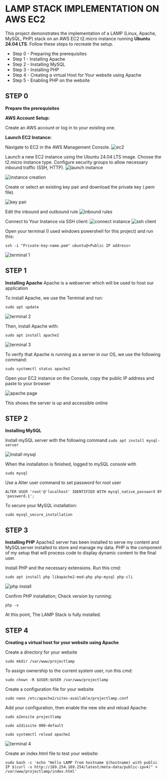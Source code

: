 # LAMP STACK IMPLEMENTATION ON AWS EC2
This project demonstrates the implementation of a LAMP (Linux, Apache, MySQL, PHP) stack on an AWS EC2 t2.micro instance running **Ubuntu 24.04 LTS**. Follow these steps to recreate the setup.
- Step 0 - Preparing the prerequisites
- Step 1 - Installing Apache
- Step 2 - Installing MySQL
- Step 3 - Installing PHP
- Step 4 - Creating a virtual Host for Your website using Apache
- Step 5 - Enabling PHP on the website
## STEP 0
**Prepare the prerequisites**

**AWS Account Setup:**

Create an AWS account or log in to your existing one.


**Launch EC2 Instance:**

Navigate to EC2 in the AWS Management Console.
![ec2](images/ec2.png)

Launch a new EC2 instance using the Ubuntu 24.04 LTS image.
Choose the t2.micro instance type.
Configure security groups to allow necessary inbound traffic (SSH, HTTP).
![launch instance](images/launch%20instance.png)

![instance creation](images/instance%20creation.png)

Create or select an existing key pair and download the private key (.pem file).

![key pair](images/key%20pair.png)

Edit the inbound and outbound rule
![inbound rules](images/inbound%20rules.png)

Connect to Your Instance via SSH client:
![connect instance](images/connect%20instance.png) ![ssh client](images/ssh%20client.png)


Open your terminal (I used windows powershell for this project) and run this:

```ssh -i "Private-key-name.pem" ubuntu@<Public IP address>```

![terminal 1](images/terminal%201.png)

## STEP 1 
**Installing Apache**
Apache is a webserver which will be used to host our application

To install Apache, we use the Terminal and run:

```sudo apt update```

![terminal 2](images/terminal%202.png)

 Then, install Apache with:

 ```sudo apt install apache2```
 
![terminal 3](images/terminal%203.png)
 

 To verify that Apache is running as a server  in our OS, we use the following command:

 ```sudo systemctl status apache2```
 

 Open your EC2 instance on the Console, copy the public IP address and paste to your browser

 ![apache page](images/apache%20page.png)

 This shows the  server is up and accessible online


## STEP 2
**Installing MySQL**

Install mySQL server with the following command
```sudo apt install mysql-server```

 ![install mysql](images/install%20mysql.png)

 When the installation is finished, logged to  mySQL console with 

```sudo mysql```

Use a Alter user command to set password for root user

```ALTER USER 'root'@'localhost' IDENTIFIED WITH mysql_native_password BY 'password.1';```

To secure your MySQL installation:

```sudo mysql_secure_installation```


## STEP 3
**Installing PHP**
Apache2 server has been installed to serve my content and MySQLserver installed to store and manage my data. PHP is the component of my setup that will process code to display dynamic content to the final user.

Install PHP and the necessary extensions. Run this cmd:

```sudo apt install php libapache2-mod-php php-mysql php-cli```

![php install](images/php%20install.png)

Confirm PHP installation; Check version by running:

```php -v```

At this point, The LAMP Stack is fully installed.


## STEP 4
**Creating a virtual host for your website using Apache**

Create a directory for your website

```sudo mkdir /var/www/projectlamp```

To assign ownership to the current system user, run this cmd:

```sudo chown -R $USER:$USER /var/www/projectlamp```

Create a configuration file for your website

```sudo nano /etc/apache2/sites-available/projectlamp.conf```

Add your configuration, then enable the new site and reload Apache:

```sudo a2ensite projectlamp```

```sudo a2dissite 000-default```

```sudo systemctl reload apache2```

![terminal 4](images/terminal%204.png)

Create an index.html file to test your website:

```sudo bash -c 'echo "Hello LAMP from hostname $(hostname) with public IP $(curl -s http://169.254.169.254/latest/meta-data/public-ipv4)" > /var/www/projectlamp/index.html'```
